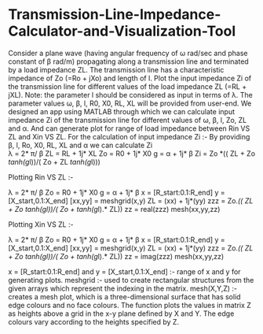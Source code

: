 # Transmission-Line-Impedance-Calculator-and-Visualization-Tool
Consider a plane wave (having angular frequency of ω rad/sec and phase constant of β rad/m) 
propagating along a transmission line and terminated by a load impedance ZL. The transmission line has a 
characteristic impedance of Zo (=Ro + jXo) and length of l. Plot the input impedance Zi of the transmission 
line for different values of the load impedance ZL (=RL + jXL). Note: the parameter l should be considered 
as input in terms of λ. The parameter values ω, β, l, R0, X0, RL, XL will be provided from user-end. 
We designed an app using MATLAB through which we can calculate input impedance Zi of the 
transmission line for different values of ω, β, l, Zo, ZL and α. And can generate plot for range of load 
impedance between Rin VS ZL and Xin VS ZL. 
For the calculation of input impedance Zi :- 
By providing β, l, Ro, X0, RL, XL and α we can calculate Zi  
λ = 2* π/ β 
ZL = RL + 1j* XL 
Zo = R0 + 1j* X0 
g = α + 1j* β 
Zi = Zo *(( ZL + Zo *tanh(g*l))/( Zo + ZL *tanh(g*l))) 
 
Plotting Rin VS ZL :- 
 
λ = 2* π/ β 
Zo = R0 + 1j* X0 
g = α + 1j* β 
x = [R_start:0.1:R_end] 
y = [X_start,0.1:X_end] 
[xx,yy] = meshgrid(x,y) 
ZL = (xx) + 1j*(yy) 
zzz = Zo.*(( ZL + Zo *tanh(g*l))/( Zo + tanh(g*l).* ZL)) 
zz = real(zzz) 
mesh(xx,yy,zz) 
 
Plotting Xin VS ZL :- 
 
λ = 2* π/ β 
Zo = R0 + 1j* X0 
g = α + 1j* β 
x = [R_start:0.1:R_end] 
y = [X_start,0.1:X_end] 
[xx,yy] = meshgrid(x,y) 
ZL = (xx) + 1j*(yy) 
zzz = Zo.*(( ZL + Zo *tanh(g*l))/( Zo + tanh(g*l).* ZL)) 
zz = imag(zzz) 
mesh(xx,yy,zz) 
 
x = [R_start:0.1:R_end] and y = [X_start,0.1:X_end] :- range of x and y for generating plots. 
meshgrid :- used to create rectangular structures from the given arrays which represent the indexing in the 
matrix. 
mesh(X,Y,Z) :- creates a mesh plot, which is a three-dimensional surface that has solid edge colours and 
no face colours. The function plots the values in matrix Z as heights above a grid in the x-y plane defined 
by X and Y. The edge colours vary according to the heights specified by Z.
